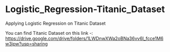 # Logistic_Regression-Titanic_Dataset
Applying Logistic Regression on Titanic Dataset

You can find Titanic Dataset on this link -: 
https://drive.google.com/drive/folders/1LWDnwXWa2oBNa36vv6I_fcce1M6w3ipw?usp=sharing
